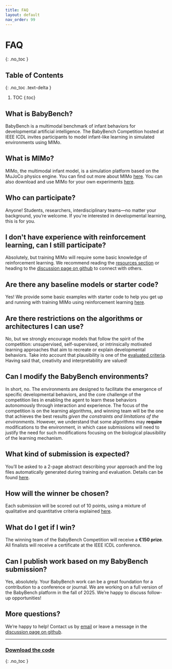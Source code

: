 ```yaml
---
title: FAQ
layout: default
nav_order: 99
---
```


# FAQ
{: .no_toc }

## Table of Contents
{: .no_toc .text-delta }

1. TOC
{:toc}


## What is BabyBench?

BabyBench is a multimodal benchmark of infant behaviors for developmental artificial intelligence. The BabyBench Competition hosted at IEEE ICDL invites participants to model infant-like learning in simulated environments using MIMo.

## What is MIMo?

MIMo, the multimodal infant model, is a simulation platform based on the MuJoCo physics engine. You can find out more about MIMo [here](../about/#mimo). You can also download and use MIMo for your own experiments [here](https://github.com/trieschlab/MIMo).

## Who can participate?

Anyone! Students, researchers, interdisciplinary teams—no matter your background, you’re welcome. If you're interested in developmental learning, this is for you.

## I don't have experience with reinforcement learning, can I still participate?

Absolutely, but training MIMo will require some basic knowledge of reinforcement learning. We recommend reading the [resources section](../start/#resources) or heading to the [discussion page on github](https://github.com/babybench/BabyBench2025_Starter_Kit) to connect with others.

## Are there any baseline models or starter code?

Yes! We provide some basic examples with starter code to help you get up and running with training MIMo using reinforcement learning [here](../start/#examples).

## Are there restrictions on the algorithms or architectures I can use?

No, but we strongly encourage models that follow the spirit of the competition: unsupervised, self-supervised, or intrinsically motivated learning approaches that aim to recreate or explain developmental behaviors. Take into account that plausibility is one of the [evaluated criteria](../competition/#evaluation). Having said that, creativity and interpretability are valued! 

## Can I modify the BabyBench environments?

In short, no. The environments are designed to facilitate the emergence of specific developmental behaviors, and the core challenge of the competition lies in enabling the agent to learn these behaviors autonomously through interaction and experience. The focus of the competition is on the learning algorithms, and winning team will be the one that achieves the best results *given the constraints and limitations of the environments*. However, we understand that some algorithms may **require** modifications to the environment, in which case submissions will need to justify the need for such modifications focusing on the biological plausibility of the learning mechanism.

## What kind of submission is expected?

You’ll be asked to a 2-page abstract describing your approach and the log files automatically generated during training and evaluation. Details can be found [here](../competition/#submission).

## How will the winner be chosen?

Each submission will be scored out of 10 points, using a mixture of qualitative and quantitative criteria explained [here](../competition/#evaluation).

## What do I get if I win?

The winning team of the BabyBench Competition will receive a **€150 prize**. All finalists will receive a certificate at the IEEE ICDL conference.

## Can I publish work based on my BabyBench submission?

Yes, absolutely. Your BabyBench work can be a great foundation for a contribution to a conference or journal. We are working on a full version of the BabyBench platform in the fall of 2025. We’re happy to discuss follow-up opportunities! 

## More questions?

We’re happy to help! Contact us by [email](mailto:fcomlop@gmail.com) or leave a message in the [discussion page on github](https://github.com/babybench/BabyBench2025_Starter_Kit/discussions).

---

### [Download the code](https://github.com/babybench/babybench2025_starter_kit)
{: .no_toc }